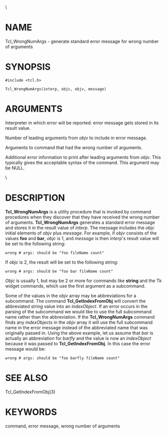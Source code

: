 \

# NAME

Tcl_WrongNumArgs - generate standard error message for wrong number of
arguments

# SYNOPSIS

    #include <tcl.h>

    Tcl_WrongNumArgs(interp, objc, objv, message)

# ARGUMENTS

Interpreter in which error will be reported: error message gets stored
in its result value.

Number of leading arguments from *objv* to include in error message.

Arguments to command that had the wrong number of arguments.

Additional error information to print after leading arguments from
*objv*. This typically gives the acceptable syntax of the command. This
argument may be NULL.

\

# DESCRIPTION

**Tcl_WrongNumArgs** is a utility procedure that is invoked by command
procedures when they discover that they have received the wrong number
of arguments. **Tcl_WrongNumArgs** generates a standard error message
and stores it in the result value of *interp*. The message includes the
*objc* initial elements of *objv* plus *message*. For example, if *objv*
consists of the values **foo** and **bar**, *objc* is 1, and *message*
is then *interp*\'s result value will be set to the following string:

    wrong # args: should be "foo fileName count"

If *objc* is 2, the result will be set to the following string:

    wrong # args: should be "foo bar fileName count"

*Objc* is usually 1, but may be 2 or more for commands like **string**
and the Tk widget commands, which use the first argument as a
subcommand.

Some of the values in the *objv* array may be abbreviations for a
subcommand. The command **Tcl_GetIndexFromObj** will convert the
abbreviated string value into an *indexObject*. If an error occurs in
the parsing of the subcommand we would like to use the full subcommand
name rather than the abbreviation. If the **Tcl_WrongNumArgs** command
finds any *indexObjects* in the *objv* array it will use the full
subcommand name in the error message instead of the abbreviated name
that was originally passed in. Using the above example, let us assume
that *bar* is actually an abbreviation for *barfly* and the value is now
an *indexObject* because it was passed to **Tcl_GetIndexFromObj**. In
this case the error message would be:

    wrong # args: should be "foo barfly fileName count"

# SEE ALSO

Tcl_GetIndexFromObj(3)

# KEYWORDS

command, error message, wrong number of arguments
